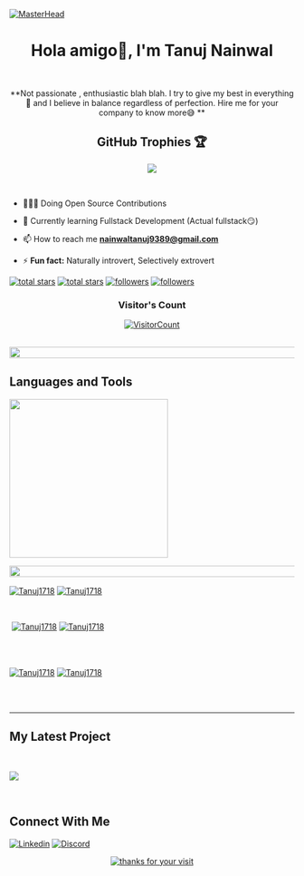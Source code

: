 [![MasterHead](https://media1.giphy.com/headers/GitHub/w8ZJLtJbmuph.gif)](https://jainsparsh5.io)

<h1 align="center"> Hola amigo👋, I'm Tanuj Nainwal</h1>
<br /> 

<p align="center">**Not passionate , enthusiastic blah blah. I try to give my best in everything🤭 and I believe in balance regardless of perfection. Hire me for your company to know more😅 **<p/>
<!--  <br/> 
<p align="center">**I believe in balance regardless of perfection. Hire me for your company to know more😅 **<p/> -->

 <h2> <summary align="center">GitHub Trophies 🏆</summary></h2>
<p align="center">
  <a href="https://github-profile-trophy.vercel.app/?username=&theme=gruvbox">
    <img src="https://github-profile-trophy.vercel.app/?username=tanuj1718&theme=gruvbox"/>
  </a>
</p>
                    

<p align="left">
<br/> 
 
  - 👨🏻‍💻 Doing Open Source Contributions
 
  - 🌱 Currently learning Fullstack Development (Actual fullstack😏)
  
  - 📫 How to reach me **nainwaltanuj9389@gmail.com**

  - ⚡ **Fun fact:** Naturally introvert, Selectively extrovert
<p align="left"> 
  <a href="https://github.com/Tanuj1718?tab=repositories&sort=stargazers#gh-light-mode-only">
    <img alt="total stars" title="Total stars on GitHub" src="https://custom-icon-badges.demolab.com/github/stars/Tanuj1718?color=3ea97d&style=for-the-badge&labelColor=40b682&logo=star#gh-light-mode-only"/></a>
  
  <a href="https://github.com/Tanuj1718?tab=repositories&sort=stargazers#gh-dark-mode-only">
    <img alt="total stars" title="Total stars on GitHub" src="https://custom-icon-badges.demolab.com/github/stars/Tanuj1718?color=655489&style=for-the-badge&labelColor=c691e9&logo=star#gh-dark-mode-only"/></a>
  
  <a href="https://github.com/Tanuj1718?tab=followers#gh-light-mode-only">
    <img alt="followers" title="Follow me on Github" src="https://custom-icon-badges.demolab.com/github/followers/Tanuj1718?color=2c4954&labelColor=2c3e50&style=for-the-badge&logo=person-add&label=Follow&logoColor=white#gh-light-mode-only"/></a>
  <a href="https://github.com/Tanuj1718?tab=followers#gh-dark-mode-only">
    <img alt="followers" title="Follow me on Github" src="https://custom-icon-badges.demolab.com/github/followers/Tanuj1718?color=dacc84&labelColor=f9e692&style=for-the-badge&logo=person-add&label=Follow&logoColor=white#gh-dark-mode-only"/></a>
</p>
<h3 align="center">Visitor's Count</h3>
<a align="center" href="https://profile-counter.glitch.me/{Tanuj1718}/count.svg">
  
  ![VisitorCount](https://profile-counter.glitch.me/{Tanuj1718}/count.svg)  
  
</a>
<br />

                    
<img src="https://i.imgur.com/dBaSKWF.gif" height="20" width="1000"> 

<h2>Languages and Tools</h2> 
<p align="left">
<img width="280px"  src="https://skillicons.dev/icons?i=html,css,bootstrap,tailwind,javascript,react,git,nextjs,nodejs,mongodb,express,typescript,cpp,python,go&perline=9"  />
</p>
<img src="https://i.imgur.com/dBaSKWF.gif" height="20" width="1000"> 

<br />

                    

<p><a href="https://github.com/Tanuj1718#gh-dark-mode-only" target="_blank"><img align="center" src="https://github-readme-stats.vercel.app/api/top-langs/?username=Tanuj1718&langs_count=6&show_icon=true&layout=compact&theme=nightowl#gh-dark-mode-only" alt="Tanuj1718" /></a>
  <a href="https://github.com/Tanuj1718#gh-light-mode-only" target="_blank"><img align="center" src="https://github-readme-stats.vercel.app/api/top-langs/?username=Tanuj1718&langs_count=6&show_icon=true&layout=compact&theme=vue#gh-light-mode-only" alt="Tanuj1718" /></a>
</p>


<br />

<p>&nbsp;<a href="https://github.com/Tanuj1718#gh-dark-mode-only" target="_blank"><img align="center" src="https://github-readme-stats.vercel.app/api?username=Tanuj1718&count_private=true&show_icons=true&theme=nightowl#gh-dark-mode-only" alt="Tanuj1718" /></a>
<a href="https://github.com/Tanuj1718#gh-light-mode-only" target="_blank"><img align="center" src="https://github-readme-stats.vercel.app/api?username=Tanuj1718&count_private=true&show_icons=true&theme=vue#gh-light-mode-only" alt="Tanuj1718" /></a>
</p> 
<br>
<br />

<p><a href="https://github.com/Tanuj1718#gh-dark-mode-only" target="_blank"><img align="center" src="https://streak-stats.demolab.com?user=Tanuj1718&theme=nightowl#gh-dark-mode-only" alt="Tanuj1718"/></a>
<a href="https://github.com/Tanuj1718#gh-light-mode-only" target="_blank"><img align="center" src="https://streak-stats.demolab.com?user=Tanuj1718&theme=vue#gh-light-mode-only" alt="Tanuj1718"/></a></p>
<br/>
<br />

<!--<p><a href="https://github.com/Tanuj1718#gh-dark-mode-only" target="_blank"><img align="center" src="https://github-readme-activity-graph.cyclic.app/graph?username=Tanuj1718&theme=nightowl#gh-dark-mode-only" alt="Tanuj1718" /></a>
<a href="https://github.com/Tanuj1718#gh-light-mode-only" target="_blank"><img align="center" src="https://github-readme-activity-graph.cyclic.app/graph?username=Tanuj1718&theme=vue#gh-light-mode-only" alt="Tanuj1718" /></a></p>
<br/> !-->

---


                    

<h2>My Latest Project</h2> 
<br />
<p><a href="https://github.com/Tanuj1718/MakeYourMoney#gh-dark-mode-only" target="_blank"><img align="center" src="https://github-readme-stats.vercel.app/api/pin/?username=Tanuj1718&repo=MakeYourMoney&theme=nightowl&show_owner=true#gh-dark-mode-only"/></a></p>
<br />


                    

<h2>Connect With Me</h2> 
<p align="left">

  [![Linkedin](https://skillicons.dev/icons?i=linkedin)](https://www.linkedin.com/in/tanujn/)
[![Discord](https://skillicons.dev/icons?i=discord)](https://discordapp.com/users/eyewal_44370/)
<!-- <a href="https://twitter.com/tanuj_nainwal" target="_blank"><img align="left" width="30px" style="padding-right:10px;" src="https://raw.githubusercontent.com/rahuldkjain/github-profile-readme-generator/master/src/images/icons/Social/twitter.svg" alt="tanuj_nainwal" /></a>
<a href="https://instagram.com/_tanuj_1718" target="_blank"><img align="left" width="30px" style="padding-right:10px" src="https://raw.githubusercontent.com/rahuldkjain/github-profile-readme-generator/master/src/images/icons/Social/instagram.svg" alt="_tanuj_1718" /></a> -->

</p>

<div align="center">
    <a href="https://git.io/typing-svg">
        <img alt="thanks for your visit" src="https://readme-typing-svg.herokuapp.com?font=Roboto+Slab&color=%237E3ACE&size=24&center=true&vCenter=true&width=300&lines=Thanks+for+your+visit!" >
    </a>
</div>

                

            
